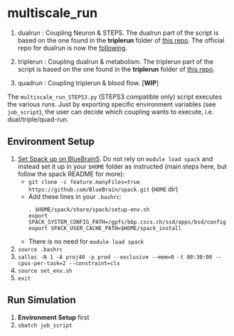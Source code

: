# multiscale_run

1. dualrun : Coupling Neuron & STEPS. The dualrun part of the script is based on the one found in the **triplerun** folder of [this repo](https://bbpgitlab.epfl.ch/molsys/metabolismndam). The official repo for dualrun is now the [following](https://bbpgitlab.epfl.ch/molsys/dualrun).

1. triplerun : Coupling dualrun & metabolism. The triplerun part of the script is based on the one found in the **triplerun** folder of [this repo](https://bbpgitlab.epfl.ch/molsys/metabolismndam).

1. quadrun : Coupling triplerun & blood flow. [**WIP**]

The `multiscale_run_STEPS3.py` (STEPS3 compatible only) script executes the various runs. Just by exporting specific environment variables (see `job_script`), the user can decide which coupling wants to execute, i.e. dual/triple/quad-run.

## Environment Setup

1. [Set Spack up on BlueBrain5](https://github.com/BlueBrain/spack/blob/develop/bluebrain/documentation/setup_bb5.md). Do not rely on `module load spack` and instead set it up in your `$HOME` folder as instructed (main steps here, but follow the spack README for more):
    * `git clone -c feature.manyFiles=true https://github.com/BlueBrain/spack.git` (`HOME` dir)
    * Add these lines in your `.bashrc`:
        ```
        . $HOME/spack/share/spack/setup-env.sh
        export SPACK_SYSTEM_CONFIG_PATH=/gpfs/bbp.cscs.ch/ssd/apps/bsd/config
        export SPACK_USER_CACHE_PATH=$HOME/spack_install
        ```
    * There is no need for `module load spack`
1. `source .bashrc`
1. `salloc -N 1 -A proj40 -p prod --exclusive --mem=0 -t 00:30:00 --cpus-per-task=2 --constraint=clx`
1. `source set_env.sh`
1. `exit`

## Run Simulation

1. **Environment Setup** first
1. `sbatch job_script`
